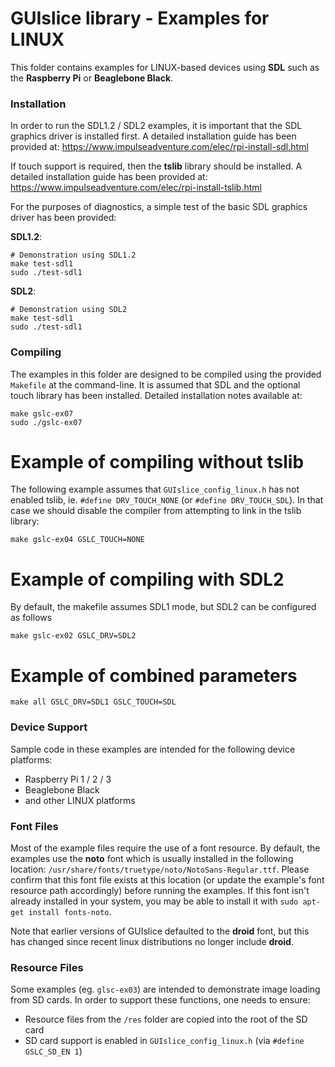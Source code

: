 # GUIslice library - Examples for LINUX #
This folder contains examples for LINUX-based devices using **SDL**
such as the **Raspberry Pi** or **Beaglebone Black**.

### Installation ###
In order to run the SDL1.2 / SDL2 examples, it is important that the SDL
graphics driver is installed first. A detailed installation guide has been
provided at: https://www.impulseadventure.com/elec/rpi-install-sdl.html

If touch support is required, then the **tslib** library should be
installed. A detailed installation guide has been provided at:
https://www.impulseadventure.com/elec/rpi-install-tslib.html

For the purposes of diagnostics, a simple test of the basic SDL graphics driver has been provided:

**SDL1.2**:
~~~
# Demonstration using SDL1.2
make test-sdl1
sudo ./test-sdl1
~~~

**SDL2**:
~~~
# Demonstration using SDL2
make test-sdl1
sudo ./test-sdl1
~~~

### Compiling ###
The examples in this folder are designed to be compiled using the provided `Makefile` at
the command-line. It is assumed that SDL and the optional touch library has been installed.
Detailed installation notes available at:

~~~
make gslc-ex07
sudo ./gslc-ex07
~~~

# Example of compiling without tslib
The following example assumes that `GUIslice_config_linux.h` has not enabled
tslib, ie. `#define DRV_TOUCH_NONE` (or `#define DRV_TOUCH_SDL`). In that case
we should disable the compiler from attempting to link in the tslib library:
~~~
make gslc-ex04 GSLC_TOUCH=NONE
~~~

# Example of compiling with SDL2
By default, the makefile assumes SDL1 mode, but SDL2 can be configured as follows
~~~
make gslc-ex02 GSLC_DRV=SDL2
~~~

# Example of combined parameters
~~~
make all GSLC_DRV=SDL1 GSLC_TOUCH=SDL
~~~


### Device Support ###
Sample code in these examples are intended for the following device platforms:
- Raspberry Pi 1 / 2 / 3
- Beaglebone Black
- and other LINUX platforms

### Font Files ###
Most of the example files require the use of a font resource. By default, the examples use the **noto** font which is usually installed in the following location: `/usr/share/fonts/truetype/noto/NotoSans-Regular.ttf`. Please confirm that this font file exists at this location (or update the example's font resource path accordingly) before running the examples. If this font isn't already installed in your system, you may be able to install it with `sudo apt-get install fonts-noto`.

Note that earlier versions of GUIslice defaulted to the **droid** font, but this has changed since recent linux distributions no longer include **droid**.

### Resource Files ###
Some examples (eg. `glsc-ex03`) are intended to demonstrate image loading from SD cards.
In order to support these functions, one needs to ensure:
- Resource files from the `/res` folder are copied into the root of the SD card
- SD card support is enabled in `GUIslice_config_linux.h` (via `#define GSLC_SD_EN 1`)
